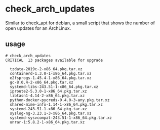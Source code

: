 # check_arch_updates

Similar to check_apt for debian, a small script that shows the number of open updates for an ArchLinux.

## usage

```
# check_arch_updates
CRITICAL  13 packages available for upgrade

  tzdata-2019c-2-x86_64.pkg.tar.xz
  containerd-1.3.0-1-x86_64.pkg.tar.xz
  e2fsprogs-1.45.4-1-x86_64.pkg.tar.xz
  gc-8.0.4-2-x86_64.pkg.tar.xz
  systemd-libs-243.51-1-x86_64.pkg.tar.xz
  iproute2-5.3.0-1-x86_64.pkg.tar.xz
  libtasn1-4.14-2-x86_64.pkg.tar.xz
  python-docker-pycreds-0.4.0-3-any.pkg.tar.xz
  shared-mime-info-1.14-1-x86_64.pkg.tar.xz
  systemd-243.51-1-x86_64.pkg.tar.xz
  syslog-ng-3.23.1-3-x86_64.pkg.tar.xz
  systemd-sysvcompat-243.51-1-x86_64.pkg.tar.xz
  unrar-1:5.8.2-1-x86_64.pkg.tar.xz
```
